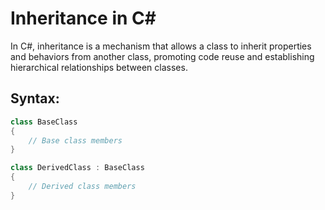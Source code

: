 # Inheritance in C#

In C#, inheritance is a mechanism that allows a class to inherit properties and behaviors from another class, promoting code reuse and establishing hierarchical relationships between classes.

## Syntax:

```csharp
class BaseClass
{
    // Base class members
}

class DerivedClass : BaseClass
{
    // Derived class members
}
